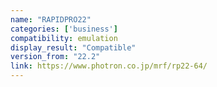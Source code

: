 ```yaml
---
name: "RAPIDPRO22"
categories: ['business']
compatibility: emulation
display_result: "Compatible"
version_from: "22.2"
link: https://www.photron.co.jp/mrf/rp22-64/
---
```

